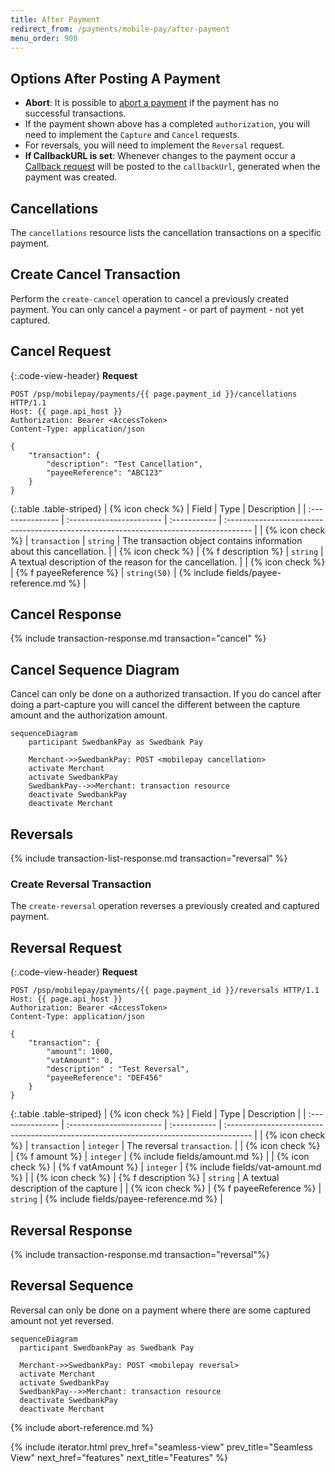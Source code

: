 ```yaml
---
title: After Payment
redirect_from: /payments/mobile-pay/after-payment
menu_order: 900
---
```


## Options After Posting A Payment

*   **Abort**: It is possible to [abort a payment][abort] if the payment has no
    successful transactions.
*   If the payment shown above has a completed `authorization`, you will need to
    implement the `Capture` and `Cancel` requests.
*   For reversals, you will need to implement the `Reversal` request.
*   **If CallbackURL is set**: Whenever changes to the payment occur a [Callback
    request][technical-reference-callback] will be posted to the `callbackUrl`,
    generated when the payment was created.

## Cancellations

The `cancellations` resource lists the cancellation transactions on a
specific payment.

## Create Cancel Transaction

Perform the `create-cancel` operation to cancel a previously created payment.
You can only cancel a payment - or part of payment - not yet captured.

## Cancel Request

{:.code-view-header}
**Request**

```http
POST /psp/mobilepay/payments/{{ page.payment_id }}/cancellations HTTP/1.1
Host: {{ page.api_host }}
Authorization: Bearer <AccessToken>
Content-Type: application/json

{
    "transaction": {
        "description": "Test Cancellation",
        "payeeReference": "ABC123"
    }
}
```

{:.table .table-striped}
| {% icon check %}︎ | Field                    | Type         | Description                                                                           |
| :--------------- | :----------------------- | :----------- | :------------------------------------------------------------------------------------ |
| {% icon check %}︎ | `transaction`            | `string`     | The transaction object contains information about this cancellation.                  |
| {% icon check %}︎ | {% f description %}    | `string`     | A textual description of the reason for the cancellation.                             |
| {% icon check %}︎ | {% f payeeReference %} | `string(50)` | {% include fields/payee-reference.md %} |

## Cancel Response

{% include transaction-response.md transaction="cancel" %}

## Cancel Sequence Diagram

Cancel can only be done on a authorized transaction.
If you do cancel after doing a part-capture you will cancel the different
between the capture amount and the authorization amount.

```mermaid
sequenceDiagram
    participant SwedbankPay as Swedbank Pay

    Merchant->>SwedbankPay: POST <mobilepay cancellation>
    activate Merchant
    activate SwedbankPay
    SwedbankPay-->>Merchant: transaction resource
    deactivate SwedbankPay
    deactivate Merchant
```

## Reversals

{% include transaction-list-response.md transaction="reversal" %}

### Create Reversal Transaction

The `create-reversal` operation reverses a previously created and
captured payment.

## Reversal Request

{:.code-view-header}
**Request**

```http
POST /psp/mobilepay/payments/{{ page.payment_id }}/reversals HTTP/1.1
Host: {{ page.api_host }}
Authorization: Bearer <AccessToken>
Content-Type: application/json

{
    "transaction": {
        "amount": 1000,
        "vatAmount": 0,
        "description" : "Test Reversal",
        "payeeReference": "DEF456"
    }
}
```

{:.table .table-striped}
| {% icon check %}︎ | Field                    | Type         | Description                                                                           |
| :--------------- | :----------------------- | :----------- | :------------------------------------------------------------------------------------ |
| {% icon check %}︎ | `transaction`            | `integer`    | The reversal `transaction`.                                                           |
| {% icon check %}︎ | {% f amount %}         | `integer`    | {% include fields/amount.md %}                                             |
| {% icon check %}︎ | {% f vatAmount %}      | `integer`    | {% include fields/vat-amount.md %}                                          |
| {% icon check %}︎ | {% f description %}    | `string`     | A textual description of the capture                                                  |
| {% icon check %}︎ | {% f payeeReference %} | `string` | {% include fields/payee-reference.md %} |

## Reversal Response

{% include transaction-response.md transaction="reversal"%}

## Reversal Sequence

Reversal can only be done on a payment where there are some
captured amount not yet reversed.

```mermaid
sequenceDiagram
  participant SwedbankPay as Swedbank Pay

  Merchant->>SwedbankPay: POST <mobilepay reversal>
  activate Merchant
  activate SwedbankPay
  SwedbankPay-->>Merchant: transaction resource
  deactivate SwedbankPay
  deactivate Merchant
```

{% include abort-reference.md %}

{% include iterator.html prev_href="seamless-view"
                         prev_title="Seamless View"
                         next_href="features"
                         next_title="Features" %}

[abort]: /payment-instruments/mobile-pay/after-payment#abort
[technical-reference-callback]: /payment-instruments/mobile-pay/features/core/callback
